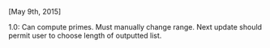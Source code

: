 [May 9th, 2015]

1.0: Can compute primes. Must manually change range. Next update should permit user to choose length of outputted list.
